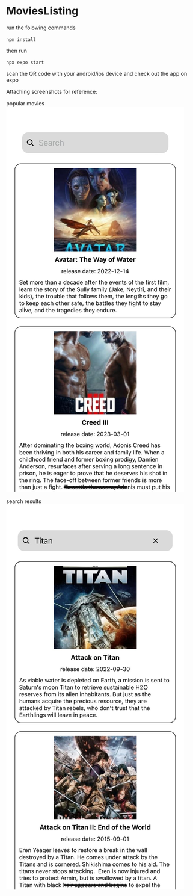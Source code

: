 # MoviesListing

run the folowing commands

```
npm install
```

then run

```
npx expo start
```

scan the QR code with your android/ios device and check out the app on expo

Attaching screenshots for reference:

popular movies
![Screenshot](screenshots/popular.jpeg)

search results
![Screenshot](screenshots/search.jpeg)
